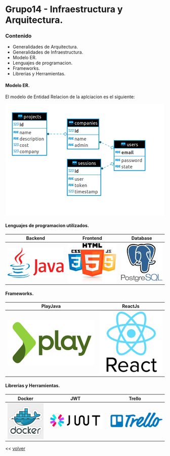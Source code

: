 # Grupo14 - Infraestructura y Arquitectura.

### Contenido
- Generalidades de Arquitectura.
- Generalidades de Infraestructura.
- Modelo ER.
- Lenguajes de programacion.
- Frameworks.
- Librerias y Herramientas.

#### Modelo ER.

El modelo de Entidad Relacion de la aplciacion es el siguiente:

![diagrama ER](images/diagram-ER.png)


#### Lenguajes de programacion utilizados.

| Backend                      | Frontend                       | Database                              |
|------------------------------|--------------------------------|---------------------------------------|
|![java](images/java-logo.png) |![web](images/css-html-js.jpeg) |![database](images/postgresql-logo.png)|

#### Frameworks.

| PlayJava                          | ReactJs                              |
|-----------------------------------|--------------------------------------|
|![play](images/play-logo.png)      | ![react](images/react-logo.png)      |

#### Librerias y Herramientas.

| Docker                           | JWT                        | Trello                           |
|----------------------------------|----------------------------|----------------------------------|
|![Docker](images/docker-logo.jpg) |![jwt](images/jwt-logo.png) |![trello](images/trello-logo.png) |


\<\< [volver](../README.md)
